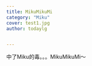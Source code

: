 ```yaml
---
title: MikuMikuMi
category: "Miku"
cover: test1.jpg
author: todaylg


---
```


中了Miku的毒。。。MikuMikuMi～

